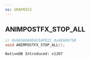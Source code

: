 ```yaml
---
ns: GRAPHICS
---
```

## ANIMPOSTFX_STOP_ALL

```c
// 0x66560A0D4C64FD21 0x4E6D875B
void ANIMPOSTFX_STOP_ALL();
```

```
NativeDB Introduced: v1207
```

